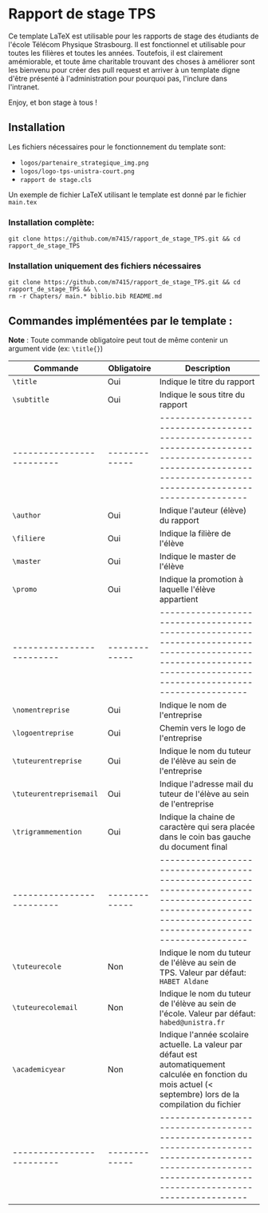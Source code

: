 # Rapport de stage TPS

Ce template LaTeX est utilisable pour les rapports de stage des étudiants de l'école Télécom Physique Strasbourg. Il est fonctionnel et utilisable pour toutes les filières et toutes les années. Toutefois, il est clairement amémiorable, et toute âme charitable trouvant des choses à améliorer sont les bienvenu pour créer des pull request et arriver à un template digne d'être présenté à l'administration pour pourquoi pas, l'inclure dans l'intranet.

Enjoy, et bon stage à tous !

## Installation

Les fichiers nécessaires pour le fonctionnement du template sont:
- `logos/partenaire_strategique_img.png`
- `logos/logo-tps-unistra-court.png`
- `rapport de stage.cls`

Un exemple de fichier LaTeX utilisant le template est donné par le fichier `main.tex`

### Installation complète:
`git clone https://github.com/m7415/rapport_de_stage_TPS.git && cd rapport_de_stage_TPS`

### Installation uniquement des fichiers nécessaires
```
git clone https://github.com/m7415/rapport_de_stage_TPS.git && cd rapport_de_stage_TPS && \
rm -r Chapters/ main.* biblio.bib README.md
```

## Commandes implémentées par le template :

**Note** : Toute commande obligatoire peut tout de même contenir un argument vide (ex: `\title{}`)

| Commande                | Obligatoire | Description                                                                                                                                                     |
|-------------------------|-------------|-----------------------------------------------------------------------------------------------------------------------------------------------------------------|
| `\title`                | Oui         | Indique le titre du rapport                                                                                                                                     |
| `\subtitle`             | Oui         | Indique le sous titre du rapport                                                                                                                                |
|-------------------------|-------------|-----------------------------------------------------------------------------------------------------------------------------------------------------------------|
| `\author`               | Oui         | Indique l'auteur (élève) du rapport                                                                                                                             |
| `\filiere`              | Oui         | Indique la filière de l'élève                                                                                                                                   |
| `\master`               | Oui         | Indique le master de l'élève                                                                                                                                    |
| `\promo`                | Oui         | Indique la promotion à laquelle l'élève appartient                                                                                                              |
|-------------------------|-------------|-----------------------------------------------------------------------------------------------------------------------------------------------------------------|
| `\nomentreprise`        | Oui         | Indique le nom de l'entreprise                                                                                                                                  |
| `\logoentreprise`       | Oui         | Chemin vers le logo de l'entreprise                                                                                                                             |
| `\tuteurentreprise`     | Oui         | Indique le nom du tuteur de l'élève au sein de l'entreprise                                                                                                     |
| `\tuteurentreprisemail` | Oui         | Indique l'adresse mail du tuteur de l'élève au sein de l'entreprise                                                                                             |
| `\trigrammemention`     | Oui         | Indique la chaine de caractère qui sera placée dans le coin bas gauche du document final                                                                        |
|-------------------------|-------------|-----------------------------------------------------------------------------------------------------------------------------------------------------------------|
| `\tuteurecole`          | Non         | Indique le nom du tuteur de l'élève au sein de TPS. Valeur par défaut: `HABET Aldane`                                                                           |
| `\tuteurecolemail`      | Non         | Indique le nom du tuteur de l'élève au sein de l'école. Valeur par défaut: `habed@unistra.fr`                                                                   |
| `\academicyear`         | Non         | Indique l'année scolaire actuelle. La valeur par défaut est automatiquement calculée en fonction du mois actuel (< septembre) lors de la compilation du fichier |
|-------------------------|-------------|-----------------------------------------------------------------------------------------------------------------------------------------------------------------|
